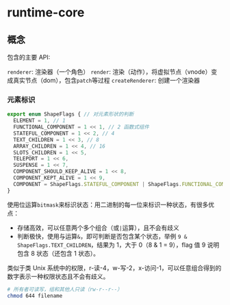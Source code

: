 # runtime-core

## 概念

包含的主要 API:

`renderer`: 渲染器（一个角色）
`render`: 渲染（动作），将虚拟节点（vnode）变成真实节点（dom），包含`patch`等过程
`createRenderer`: 创建一个渲染器

### 元素标识

```javascript
export enum ShapeFlags { // 对元素形状的判断
  ELEMENT = 1, // 1
  FUNCTIONAL_COMPONENT = 1 << 1, // 2 函数式组件
  STATEFUL_COMPONENT = 1 << 2, // 4
  TEXT_CHILDREN = 1 << 3, // 8
  ARRAY_CHILDREN = 1 << 4, // 16
  SLOTS_CHILDREN = 1 << 5,
  TELEPORT = 1 << 6,
  SUSPENSE = 1 << 7,
  COMPONENT_SHOULD_KEEP_ALIVE = 1 << 8,
  COMPONENT_KEPT_ALIVE = 1 << 9,
  COMPONENT = ShapeFlags.STATEFUL_COMPONENT | ShapeFlags.FUNCTIONAL_COMPONENT,
}
```

使用位运算`bitmask`来标识状态：用二进制的每一位来标识一种状态，有很多优点：

- 存储高效，可以任意两个多个组合（或`|`运算），且不会有歧义
- 判断极快，使用与运算`&`，即可判断是否包含某个状态，举例 `9 & ShapeFlags.TEXT_CHILDREN`，结果为 1，大于 0（8 & 1 = 9），flag 值 9 说明包含 8 状态（还包含 1 状态）。

类似于类 Unix 系统中的权限，r-读-4，w-写-2，x-访问-1，可以任意组合得到的数字表示一种权限状态且不会有歧义。

```bash
# 所有者可读写，组和其他人只读（rw-r--r--）
chmod 644 filename
```
